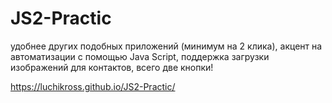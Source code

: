 # JS2-Practic

удобнее других подобных приложений (минимум на 2 клика),
акцент на автоматизации с помощью Java Script,
поддержка загрузки изображений для контактов, всего две кнопки!

https://luchikross.github.io/JS2-Practic/

